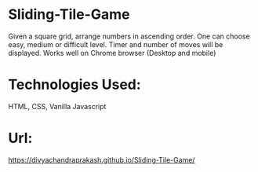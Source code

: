 # Sliding-Tile-Game
Given a square grid, arrange numbers in ascending order. One can choose easy, medium or difficult level. Timer and number of moves will be displayed.
Works well on Chrome browser (Desktop and mobile)

# Technologies Used:
HTML, CSS, Vanilla Javascript

# Url:
https://divyachandraprakash.github.io/Sliding-Tile-Game/

